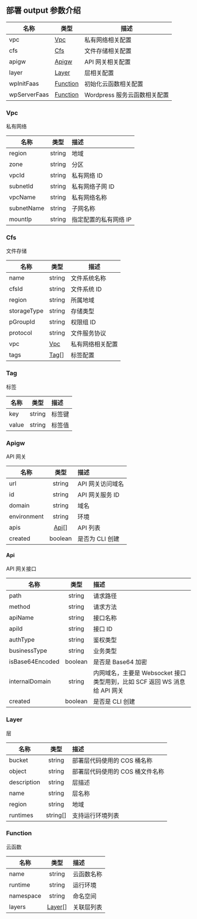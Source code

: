 ## 部署 output 参数介绍

| 名称         | 类型                  | 描述                         |
| ------------ | --------------------- | ---------------------------- |
| vpc          | [Vpc](#Vpc)           | 私有网络相关配置             |
| cfs          | [Cfs](#Cfs)           | 文件存储相关配置             |
| apigw        | [Apigw](#Apigw)       | API 网关相关配置             |
| layer        | [Layer](#Layer)       | 层相关配置                   |
| wpInitFaas   | [Function](#Function) | 初始化云函数相关配置         |
| wpServerFaas | [Function](#Function) | Wordpress 服务云函数相关配置 |

### Vpc

私有网络

| 名称       |  类型  | 描述                  |
| ---------- | :----: | :-------------------- |
| region     | string | 地域                  |
| zone       | string | 分区                  |
| vpcId      | string | 私有网络 ID           |
| subnetId   | string | 私有网络子网 ID       |
| vpcName    | string | 私有网络名称          |
| subnetName | string | 子网名称              |
| mountIp    | string | 指定配置的私有网络 IP |

### Cfs

文件存储

| 名称        | 类型          | 描述             |
| ----------- | ------------- | ---------------- |
| name        | string        | 文件系统名称     |
| cfsId       | string        | 文件系统 ID      |
| region      | string        | 所属地域         |
| storageType | string        | 存储类型         |
| pGroupId    | string        | 权限组 ID        |
| protocol    | string        | 文件服务协议     |
| vpc         | [Vpc](#Vpc)   | 私有网络相关配置 |
| tags        | [Tag](#Tag)[] | 标签配置         |

### Tag

标签

| 名称  |  类型  | 描述   |
| ----- | :----: | :----- |
| key   | string | 标签键 |
| value | string | 标签值 |

### Apigw

API 网关

| 名称        |     类型      | 描述             |
| ----------- | :-----------: | :--------------- |
| url         |    string     | API 网关访问域名 |
| id          |    string     | API 网关服务 ID  |
| domain      |    string     | 域名             |
| environment |    string     | 环境             |
| apis        | [Api](#Api)[] | API 列表         |
| created     |    boolean    | 是否为 CLI 创建  |

#### Api

API 网关接口

| 名称            |  类型   | 描述                                                                      |
| --------------- | :-----: | :------------------------------------------------------------------------ |
| path            | string  | 请求路径                                                                  |
| method          | string  | 请求方法                                                                  |
| apiName         | string  | 接口名称                                                                  |
| apiId           | string  | 接口 ID                                                                   |
| authType        | string  | 鉴权类型                                                                  |
| businessType    | string  | 业务类型                                                                  |
| isBase64Encoded | boolean | 是否是 Base64 加密                                                        |
| internalDomain  | string  | 内网域名，主要是 Websocket 接口类型用到，比如 SCF 返回 WS 消息给 API 网关 |
| created         | boolean | 是否是 CLI 创建                                                           |

### Layer

层

| 名称        |   类型   | 描述                            |
| ----------- | :------: | :------------------------------ |
| bucket      |  string  | 部署层代码使用的 COS 桶名称     |
| object      |  string  | 部署层代码使用的 COS 桶文件名称 |
| description |  string  | 层描述                          |
| name        |  string  | 层名称                          |
| region      |  string  | 地域                            |
| runtimes    | string[] | 支持运行环境列表                |

### Function

云函数

| 名称      |       类型        | 描述       |
| --------- | :---------------: | :--------- |
| name      |      string       | 云函数名称 |
| runtime   |      string       | 运行环境   |
| namespace |      string       | 命名空间   |
| layers    | [Layer](#Layer)[] | 关联层列表 |

